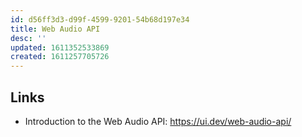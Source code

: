 ```yaml
---
id: d56ff3d3-d99f-4599-9201-54b68d197e34
title: Web Audio API
desc: ''
updated: 1611352533869
created: 1611257705726
---
```


## Links

- Introduction to the Web Audio API: https://ui.dev/web-audio-api/
